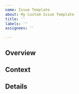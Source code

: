 ```yaml
---
name: Issue Template
about: My Custom Issue Template
title: ''
labels: ''
assignees: ''

---
```


## Overview
<!-- 무슨 이슈인지에 대해 간략히 설명하세요. -->

## Context
<!-- 해당 이슈에 대한 배경이나 이유에 대해 설명하세요. -->

## Details
<!-- 해당 이슈을 구현하는데에 있어 적을 수 있을 만큼 자세히 계획이나 설명을 기술하세요. -->
